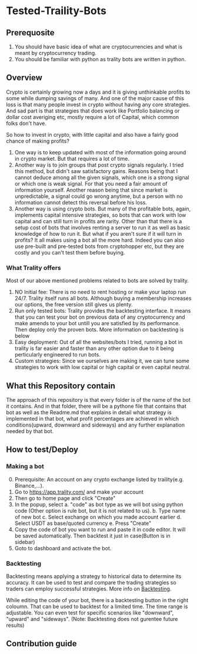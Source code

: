 # Tested-Traility-Bots
## Prerequosite
1. You should have basic idea of what are cryptocurrencies and what is meant by cryptocurrency trading.
2. You should be familiar with python as trality bots are written in python.

## Overview
Crypto is certainly growing now a days and it is giving unthinkable profits to some while dumping savings of many. And one of the major cause of this loss is that many people invest in crypto without having any core strategies. And sad part is that strategies that does work like Portfolio balancing or dollar cost averiging etc, mostly require a lot of Capital, which common folks don't have.

So how to invest in crypto, with little capital and also have a fairly good chance of making profits?
1. One way is to keep updated with most of the information going around in crypto market. But that requires a lot of time.
2. Another way is to join groups that post crypto signals regularly. I tried this method, but didn't saw satisfactory gains. Reasons being that I cannot deduce among all the given signals, which one is a strong signal or which one is weak signal. For that you need a fair amount of information yourself. Another reason being that since market is unpredictable, a signal could go wrong anytime, but a person with no information cannot detect this reversal before his loss.
3. Another way is using crypto bots. But many of the profitable bots, again, implements capital intensive strategies, so bots that can work with low capital and can still turn in profits are rarity. Other than that there is a setup cost of bots that involves renting a server to run it as well as basic knowledge of how to run it. But what if you aren't sure if it will turn in profits? It all makes using a bot all the more hard. Indeed you can also use pre-built and pre-tested bots from cryptohopper etc, but they are costly and you can't test them before buying.

### What Trality offers
Most of our above mentioned problems related to bots are solved by trality.    
1. NO Initial fee: There is no need to rent hosting or make your laptop run 24/7. Trality itself runs all bots. Although buying a membership increases our options, the free version still gives us plenty.
2. Run only tested bots: Trality provides the backtesting interface. It means that you can test your bot on previous data of any cryptocurrency and make amends to your bot untill you are satisfied by its performance. Then deploy only the proven bots. More information on backtesting is below
3. Easy deployment: Out of all the websites/bots I tried, running a bot in trality is far easier and faster than any other option due to it being perticularly engineered to run bots.
4. Custom strategies: Since we ourselves are making it, we can tune some strategies to work with low capital or high capital or even capital neutral.

## What this Repository contain
The approach of this repository is that every folder is of the name of the bot it contains. And in that folder, there will be a pythone file that contains that bot as well as the Readme.md that explains in detail what strategy is implemented in that bot, what profit percentages are achieved in which conditions(upward, downward and sideways) and any further explanation needed by that bot.


## How to test/Deploy
### Making a bot
0. Prerequisite: An account on any crypto exchange listed by traility(e.g. Binance,...).
1. Go to https://app.trality.com/ and make your account
2. Then go to home page and click "Create"
3. In the popup, select
  a. "code" as bot type as we will bot using python code (Other option is rule bot, but it is not related to us).
  b. Type name of new  bot
  c. Select exchange on which you made account earlier
  d. Select USDT as base/quoted currency 
  e. Press "Create"
4. Copy the code of bot you want to run and paste it in code editor. It will be saved automatically. Then backtest it just in case(Button is in sidebar)
5. Goto to dashboard and activate the bot.
  
### Backtesting
Backtesting means applying a strategy to historical data to determine its accuracy. It can be used to test and compare the trading strategies so traders can employ successful strategies. More info on [Backtesting](https://corporatefinanceinstitute.com/resources/knowledge/trading-investing/backtesting/).

While editing the code of your bot, there is a backtesting button in the right coloumn. That can be used to backtest for a limited time. The time range is adjustable. You can even test for specific scenarios like "downward", "upward" and "sideways".
(Note: Backtesting does not gurentee future results)




## Contribution guide

